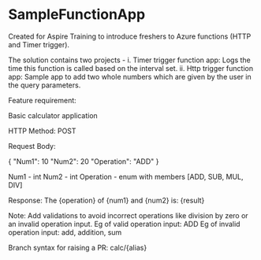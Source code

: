 # SampleFunctionApp
Created for Aspire Training to introduce freshers to Azure functions (HTTP and Timer trigger).

The solution contains two projects -
i. Timer trigger function app: Logs the time this function is called based on the interval set.
ii. Http trigger function app: Sample app to add two whole numbers which are given by the user in the query parameters.



Feature requirement: 

Basic calculator application

HTTP Method: POST

Request Body:

{
	"Num1": 10
	"Num2": 20
	"Operation": "ADD"
}

Num1 - int
Num2 - int
Operation - enum with members [ADD, SUB, MUL, DIV]


Response:
The {operation} of {num1} and {num2} is: {result}


Note: Add validations to avoid incorrect operations like division by zero or an invalid operation input.
Eg of valid operation input: ADD
Eg of invalid operation input: add, addition, sum


Branch syntax for raising a PR: calc/{alias} 
